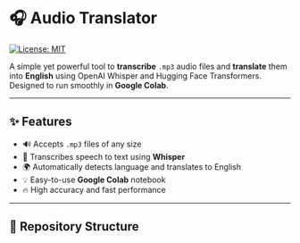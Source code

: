 # 🎧 Audio Translator

[![License: MIT](https://img.shields.io/badge/License-MIT-blue.svg)](LICENSE)

A simple yet powerful tool to **transcribe** `.mp3` audio files and **translate** them into **English** using OpenAI Whisper and Hugging Face Transformers. Designed to run smoothly in **Google Colab**.

---

## ✨ Features

- 🔊 Accepts `.mp3` files of any size
- 🧠 Transcribes speech to text using **Whisper**
- 🌍 Automatically detects language and translates to English
- 💡 Easy-to-use **Google Colab** notebook
- 🔥 High accuracy and fast performance

---

## 📁 Repository Structure

